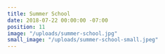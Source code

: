 ```yaml
---
title: Summer School
date: 2018-07-22 00:00:00 -07:00
position: 11
image: "/uploads/summer-school.jpg"
small_image: "/uploads/summer-school-small.jpeg"
---
```



